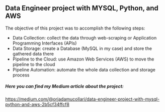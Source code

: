 ## Data Engineer project with MYSQL, Python, and AWS

The objective of this project was to accomplish the following steps:

- Data Collection: collect the data through web-scraping or Application Programming Interfaces (APIs)
- Data Storage: create a Database (MySQL in my case) and store the gathered data there
- Pipeline to the Cloud: use Amazon Web Services (AWS) to move the pipeline to the cloud
- Pipeline Automation: automate the whole data collection and storage process

##### Here you can find my Medium article about the project:
https://medium.com/@orjadamucollari/data-engineer-project-with-mysql-python-and-aws-2b5cf34ffcf8

